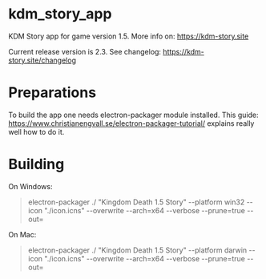 # kdm_story_app
KDM Story app for game version 1.5. More info on: https://kdm-story.site

Current release version is 2.3.
See changelog: https://kdm-story.site/changelog

# Preparations

To build the app one needs electron-packager module installed. 
This guide: https://www.christianengvall.se/electron-packager-tutorial/ explains really well how to do it.

# Building

On Windows:

> electron-packager ./ "Kingdom Death 1.5 Story" --platform win32 --icon "./icon.icns" --overwrite --arch=x64 --verbose --prune=true --out=<path to build>

On Mac:

> electron-packager ./ "Kingdom Death 1.5 Story" --platform darwin --icon "./icon.icns" --overwrite --arch=x64 --verbose --prune=true --out=<path to build>
